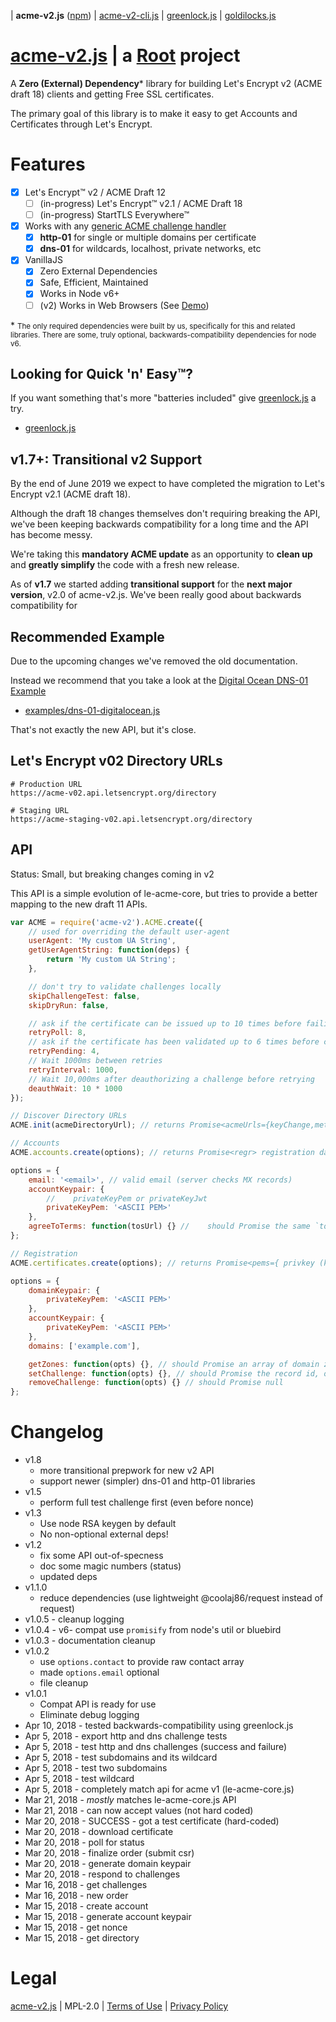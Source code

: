| **acme-v2.js** ([npm](https://www.npmjs.com/package/acme-v2))
| [acme-v2-cli.js](https://git.coolaj86.com/coolaj86/acme-v2-cli.js)
| [greenlock.js](https://git.coolaj86.com/coolaj86/greenlock.js)
| [goldilocks.js](https://git.coolaj86.com/coolaj86/goldilocks.js)

# [acme-v2.js](https://git.coolaj86.com/coolaj86/acme-v2.js) | a [Root](https://therootcompany.com) project

A **Zero (External) Dependency**\* library for building
Let's Encrypt v2 (ACME draft 18) clients and getting Free SSL certificates.

The primary goal of this library is to make it easy to
get Accounts and Certificates through Let's Encrypt.

# Features

- [x] Let's Encrypt&trade; v2 / ACME Draft 12
  - [ ] (in-progress) Let's Encrypt&trade; v2.1 / ACME Draft 18
  - [ ] (in-progress) StartTLS Everywhere&trade;
- [x] Works with any [generic ACME challenge handler](https://git.rootprojects.org/root/acme-challenge-test.js)
  - [x] **http-01** for single or multiple domains per certificate
  - [x] **dns-01** for wildcards, localhost, private networks, etc
- [x] VanillaJS
  - [x] Zero External Dependencies
  - [x] Safe, Efficient, Maintained
  - [x] Works in Node v6+
  - [ ] (v2) Works in Web Browsers (See [Demo](https://greenlock.domains))

\* <small>The only required dependencies were built by us, specifically for this and related libraries.
There are some, truly optional, backwards-compatibility dependencies for node v6.</small>

## Looking for Quick 'n' Easy&trade;?

If you want something that's more "batteries included" give
[greenlock.js](https://git.coolaj86.com/coolaj86/greenlock.js)
a try.

- [greenlock.js](https://git.coolaj86.com/coolaj86/greenlock.js)

## v1.7+: Transitional v2 Support

By the end of June 2019 we expect to have completed the migration to Let's Encrypt v2.1 (ACME draft 18).

Although the draft 18 changes themselves don't requiring breaking the API,
we've been keeping backwards compatibility for a long time and the API has become messy.

We're taking this **mandatory ACME update** as an opportunity to **clean up** and **greatly simplify**
the code with a fresh new release.

As of **v1.7** we started adding **transitional support** for the **next major version**, v2.0 of acme-v2.js.
We've been really good about backwards compatibility for

## Recommended Example

Due to the upcoming changes we've removed the old documentation.

Instead we recommend that you take a look at the
[Digital Ocean DNS-01 Example](https://git.rootprojects.org/root/acme-v2.js/src/branch/master/examples/dns-01-digitalocean.js)

- [examples/dns-01-digitalocean.js](https://git.rootprojects.org/root/acme-v2.js/src/branch/master/examples/dns-01-digitalocean.js)

That's not exactly the new API, but it's close.

## Let's Encrypt v02 Directory URLs

```
# Production URL
https://acme-v02.api.letsencrypt.org/directory
```

```
# Staging URL
https://acme-staging-v02.api.letsencrypt.org/directory
```

<!--
## How to build ACME clients

As this is intended to build ACME clients, there is not a simple 2-line example
(and if you want that, see [greenlock-express.js](https://git.coolaj86.com/coolaj86/greenlock-express.js)).

I'd recommend first running the example CLI client with a test domain and then investigating the files used for that example:

```bash
node examples/cli.js
```

The example cli has the following prompts:

```
What web address(es) would you like to get certificates for? (ex: example.com,*.example.com)
What challenge will you be testing today? http-01 or dns-01? [http-01]
What email should we use? (optional)
What API style would you like to test? v1-compat or promise? [v1-compat]

Put the string 'mBfh0SqaAV3MOK3B6cAhCbIReAyDuwuxlO1Sl70x6bM.VNAzCR4THe4czVzo9piNn73B1ZXRLaB2CESwJfKkvRM' into a file at 'example.com/.well-known/acme-challenge/mBfh0SqaAV3MOK3B6cAhCbIReAyDuwuxlO1Sl70x6bM'

echo 'mBfh0SqaAV3MOK3B6cAhCbIReAyDuwuxlO1Sl70x6bM.VNAzCR4THe4czVzo9piNn73B1ZXRLaB2CESwJfKkvRM' > 'example.com/.well-known/acme-challenge/mBfh0SqaAV3MOK3B6cAhCbIReAyDuwuxlO1Sl70x6bM'

Then hit the 'any' key to continue...
```

When you've completed the challenge you can hit a key to continue the process.

If you place the certificate you receive back in `tests/fullchain.pem`
you can then test it with `examples/https-server.js`.

```
examples/cli.js
examples/genkeypair.js
tests/compat.js
examples/https-server.js
examples/http-server.js
```

-->

## API

Status: Small, but breaking changes coming in v2

This API is a simple evolution of le-acme-core,
but tries to provide a better mapping to the new draft 11 APIs.

```js
var ACME = require('acme-v2').ACME.create({
	// used for overriding the default user-agent
	userAgent: 'My custom UA String',
	getUserAgentString: function(deps) {
		return 'My custom UA String';
	},

	// don't try to validate challenges locally
	skipChallengeTest: false,
	skipDryRun: false,

	// ask if the certificate can be issued up to 10 times before failing
	retryPoll: 8,
	// ask if the certificate has been validated up to 6 times before cancelling
	retryPending: 4,
	// Wait 1000ms between retries
	retryInterval: 1000,
	// Wait 10,000ms after deauthorizing a challenge before retrying
	deauthWait: 10 * 1000
});

// Discover Directory URLs
ACME.init(acmeDirectoryUrl); // returns Promise<acmeUrls={keyChange,meta,newAccount,newNonce,newOrder,revokeCert}>

// Accounts
ACME.accounts.create(options); // returns Promise<regr> registration data

options = {
	email: '<email>', // valid email (server checks MX records)
	accountKeypair: {
		//    privateKeyPem or privateKeyJwt
		privateKeyPem: '<ASCII PEM>'
	},
	agreeToTerms: function(tosUrl) {} //    should Promise the same `tosUrl` back
};

// Registration
ACME.certificates.create(options); // returns Promise<pems={ privkey (key), cert, chain (ca) }>

options = {
	domainKeypair: {
		privateKeyPem: '<ASCII PEM>'
	},
	accountKeypair: {
		privateKeyPem: '<ASCII PEM>'
	},
	domains: ['example.com'],

	getZones: function(opts) {}, // should Promise an array of domain zone names
	setChallenge: function(opts) {}, // should Promise the record id, or name
	removeChallenge: function(opts) {} // should Promise null
};
```

# Changelog

- v1.8
  - more transitional prepwork for new v2 API
  - support newer (simpler) dns-01 and http-01 libraries
- v1.5
  - perform full test challenge first (even before nonce)
- v1.3
  - Use node RSA keygen by default
  - No non-optional external deps!
- v1.2
  - fix some API out-of-specness
  - doc some magic numbers (status)
  - updated deps
- v1.1.0
  - reduce dependencies (use lightweight @coolaj86/request instead of request)
- v1.0.5 - cleanup logging
- v1.0.4 - v6- compat use `promisify` from node's util or bluebird
- v1.0.3 - documentation cleanup
- v1.0.2
  - use `options.contact` to provide raw contact array
  - made `options.email` optional
  - file cleanup
- v1.0.1
  - Compat API is ready for use
  - Eliminate debug logging
- Apr 10, 2018 - tested backwards-compatibility using greenlock.js
- Apr 5, 2018 - export http and dns challenge tests
- Apr 5, 2018 - test http and dns challenges (success and failure)
- Apr 5, 2018 - test subdomains and its wildcard
- Apr 5, 2018 - test two subdomains
- Apr 5, 2018 - test wildcard
- Apr 5, 2018 - completely match api for acme v1 (le-acme-core.js)
- Mar 21, 2018 - _mostly_ matches le-acme-core.js API
- Mar 21, 2018 - can now accept values (not hard coded)
- Mar 20, 2018 - SUCCESS - got a test certificate (hard-coded)
- Mar 20, 2018 - download certificate
- Mar 20, 2018 - poll for status
- Mar 20, 2018 - finalize order (submit csr)
- Mar 20, 2018 - generate domain keypair
- Mar 20, 2018 - respond to challenges
- Mar 16, 2018 - get challenges
- Mar 16, 2018 - new order
- Mar 15, 2018 - create account
- Mar 15, 2018 - generate account keypair
- Mar 15, 2018 - get nonce
- Mar 15, 2018 - get directory

# Legal

[acme-v2.js](https://git.coolaj86.com/coolaj86/acme-v2.js) |
MPL-2.0 |
[Terms of Use](https://therootcompany.com/legal/#terms) |
[Privacy Policy](https://therootcompany.com/legal/#privacy)
